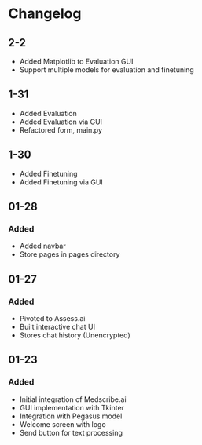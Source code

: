 # Changelog

## 2-2
- Added Matplotlib to Evaluation GUI
- Support multiple models for evaluation and finetuning


## 1-31
- Added Evaluation
- Added Evaluation via GUI
- Refactored form, main.py

## 1-30
- Added Finetuning
- Added Finetuning via GUI

## 01-28

### Added
- Added navbar
- Store pages in pages directory

## 01-27

### Added
- Pivoted to Assess.ai
- Built interactive chat UI
- Stores chat history (Unencrypted)

## 01-23

### Added
- Initial integration of Medscribe.ai
- GUI implementation with Tkinter
- Integration with Pegasus model
- Welcome screen with logo
- Send button for text processing
